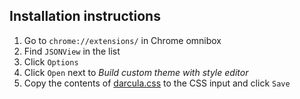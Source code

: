 
## Installation instructions
1. Go to `chrome://extensions/` in Chrome omnibox
2. Find `JSONView` in the list
3. Click `Options`
4. Click `Open` next to _Build custom theme with style editor_
5. Copy the contents of [darcula.css](darcula.css) to the CSS input and click `Save`
